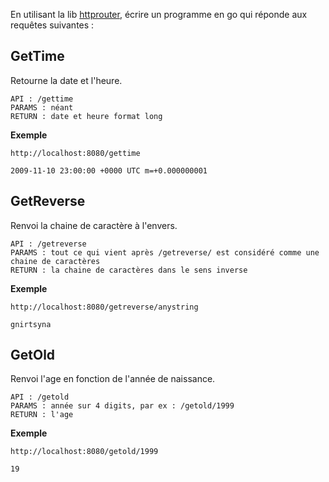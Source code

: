 En utilisant la lib [httprouter](https://github.com/julienschmidt/httprouter), écrire un programme en go qui réponde aux requêtes suivantes :


## GetTime

Retourne la date et l'heure.

```
API : /gettime
PARAMS : néant
RETURN : date et heure format long
```

**Exemple**

```
http://localhost:8080/gettime

2009-11-10 23:00:00 +0000 UTC m=+0.000000001
```

## GetReverse

Renvoi la chaine de caractère à l'envers.

```
API : /getreverse
PARAMS : tout ce qui vient après /getreverse/ est considéré comme une chaine de caractères
RETURN : la chaine de caractères dans le sens inverse
```

**Exemple**
```
http://localhost:8080/getreverse/anystring

gnirtsyna
```

## GetOld

Renvoi l'age en fonction de l'année de naissance.

```
API : /getold
PARAMS : année sur 4 digits, par ex : /getold/1999
RETURN : l'age 
```

**Exemple**
```
http://localhost:8080/getold/1999

19
```

